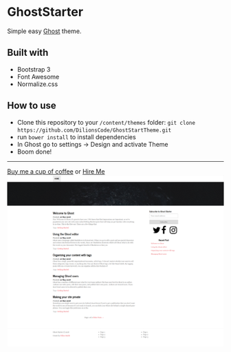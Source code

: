 # GhostStarter
Simple easy <a href="https://ghost.org">Ghost</a> theme.
## Built with
- Bootstrap 3
- Font Awesome
- Normalize.css

## How to use
- Clone this repository to your `/content/themes` folder: `git clone https://github.com/DilionsCode/GhostStartTheme.git`
- run `bower install` to install dependencies
- In Ghost go to settings -> Design and activate Theme
- Boom done!
<hr />
<a href="https://www.buymeacoffee.com/wBqmQ1egH">Buy me a cup of coffee</a> or <a href="https://dilionsmith.me">Hire Me</a>


<img src="https://github.com/DilionsCode/GhostStartTheme/raw/master/demo.png" />
